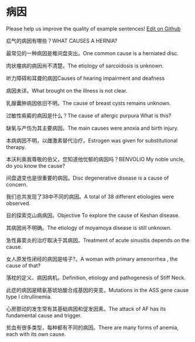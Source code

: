 # 病因

Please help us improve the quality of example sentences! [Edit on Github](https://github.com/jiyushe/jiyu-example-sentence-source/blob/main/chinese/bingyin.md)

<p><span class="chinese">疝气的病因有哪些？</span><span class="english">WHAT CAUSES A HERNIA?</span></p>

<p><span class="chinese">最常见的一种病因是椎间盘突出。</span><span class="english">One common cause is a herniated disc.</span></p>

<p><span class="chinese">肉状瘤病的病因尚不清楚。</span><span class="english">The etiology of sarcoidosis is unknown.</span></p>

<p><span class="chinese">听力障碍和耳聋的病因</span><span class="english">Causes of hearing impairment and deafness</span></p>

<p><span class="chinese">病因未详。</span><span class="english">What brought on the illness is not clear.</span></p>

<p><span class="chinese">乳腺囊肿病因依旧不明。</span><span class="english">The cause of breast cysts remains unknown.</span></p>

<p><span class="chinese">过敏性紫癜的病因是什么？</span><span class="english">The cause of allergic purpura What is this?</span></p>

<p><span class="chinese">缺氧与产伤为其主要病因。</span><span class="english">The main causes were anoxia and birth injury.</span></p>

<p><span class="chinese">本病病因不明，以雌激素替代治疗。</span><span class="english">Estrogen was given for substitutional therapy.</span></p>

<p><span class="chinese">本沃利奥我尊敬的伯父，您知道他忧郁的病因吗？</span><span class="english">BENVOLIO My noble uncle, do you know the cause?</span></p>

<p><span class="chinese">间盘退变也是很重要的病因。</span><span class="english">Disc degenerative disease is a cause of concern.</span></p>

<p><span class="chinese">我们总共发现了38中不同的病因。</span><span class="english">A total of 38 different etiologies were observed.</span></p>

<p><span class="chinese">目的探索克山病病因。</span><span class="english">Objective To explore the cause of Keshan disease.</span></p>

<p><span class="chinese">其病因尚不明确。</span><span class="english">The etiology of moyamoya disease is still unknown.</span></p>

<p><span class="chinese">急性鼻窦炎的治疗取决于其病因。</span><span class="english">Treatment of acute sinusitis depends on the cause.</span></p>

<p><span class="chinese">女人原发性闭经的病因是啥子?。</span><span class="english">A woman with primary amenorrhea , the cause of that?</span></p>

<p><span class="chinese">落枕的定义、病因病机。</span><span class="english">Definition, etiology and pathogenesis of Stiff Neck.</span></p>

<p><span class="chinese">此症的病因是精氨基琥珀酸合成基因的突变。</span><span class="english">Mutations in the ASS gene cause type I citrullinemia.</span></p>

<p><span class="chinese">心房颤动的发生常有其基础病因和促发因素。</span><span class="english">The attack of AF has its fundamental cause and trigger.</span></p>

<p><span class="chinese">贫血有很多类型，每种都有不同的病因。</span><span class="english">There are many forms of anemia, each with its own cause.</span></p>

